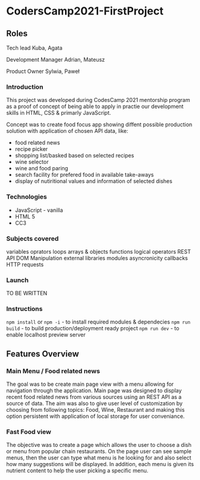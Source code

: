 # CodersCamp2021-FirstProject

## Roles

Tech lead Kuba, Agata

Development Manager Adrian, Mateusz

Product Owner Sylwia, Paweł

### Introduction

This project was developed during CodesCamp 2021 mentorship program as a proof of concept of being able to apply in practie our development skills in HTML, CSS & primarly JavaScript.

Concept was to create food focus app showing diffent possible production solution with application of chosen API data, like:

- food related news
- recipe picker
- shopping list/basked based on selected recipes
- wine selector
- wine and food paring
- search facility for prefered food in available take-aways
- display of nutiritional values and information of selected dishes

### Technologies

- JavaScript - vanilla
- HTML 5
- CC3

### Subjects covered

variables
oprators
loops
arrays & objects
functions
logical operators
REST API
DOM Manipulation
external libraries
modules
asyncronicity
callbacks
HTTP requests

### Launch

TO BE WRITTEN

### Instructions

`npm install` or `npm -i` - to install required modules & dependecies
`npm run build` - to build production/deployment ready project
`npm run dev` - to enable localhost preview server

## Features Overview

### Main Menu / Food related news

The goal was to be create main page view with a menu allowing for navigation through the application. Main page was designed to display recent food related news from various sources using an REST API as a source of data. The aim was also to give user level of customization by choosing from following topics: Food, Wine, Restaurant and making this option persistent with application of local storage for user conveniance.

### Fast Food view

The objective was to create a page which allows the user to choose a dish or menu from popular chain restaurants. On the page user can see sample menus, then the user can type what menu is he looking for and also select how many suggestions will be displayed. In addition, each menu is given its nutrient content to help the user picking a specific menu.